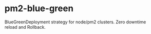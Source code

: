 # pm2-blue-green
BlueGreenDeployment strategy for node/pm2 clusters. Zero downtime reload and Rollback.
